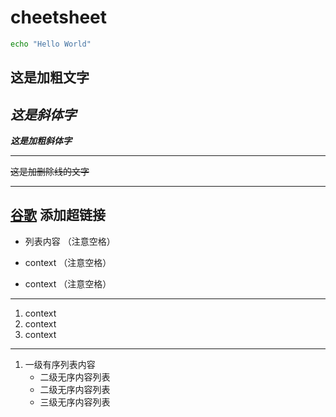 # cheetsheet
```bash
echo "Hello World"
```

**这是加粗文字**
-----
*这是斜体字*
-----
***这是加粗斜体字***
****
~~这是加删除线的文字~~
******
[谷歌](https://www.google.com) 添加超链接
----
- 列表内容 （注意空格）
+ context （注意空格）
* context （注意空格）
*******
1. context
2. context
3. context
-------
1. 一级有序列表内容
   - 二级无序内容列表
   - 二级无序内容列表
   - 三级无序内容列表
